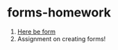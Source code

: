 # forms-homework
1. [Here be form](https://rayswerld.github.io/forms-homework/)
2. Assignment on creating forms!
